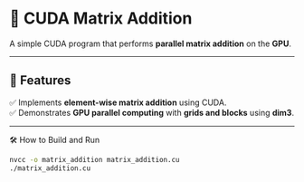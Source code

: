 # 🚀 CUDA Matrix Addition

A simple CUDA program that performs **parallel matrix addition** on the **GPU**.

---

## 📌 Features
✅ Implements **element-wise matrix addition** using CUDA.  
✅ Demonstrates **GPU parallel computing** with **grids and blocks** using **dim3**.  

---

🛠️ How to Build and Run

```sh
nvcc -o matrix_addition matrix_addition.cu
./matrix_addition.cu
